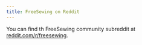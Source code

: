 ```yaml
---
title: FreeSewing on Reddit
---
```


You can find th FreeSewing community subreddit at
[reddit.com/r/freesewing](https://reddit.com/r/freesewing).
